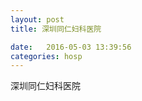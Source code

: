 ```yaml
--- 
layout: post 
title: 深圳同仁妇科医院

date:   2016-05-03 13:39:56 
categories: hosp 
--- 
```

   
深圳同仁妇科医院
